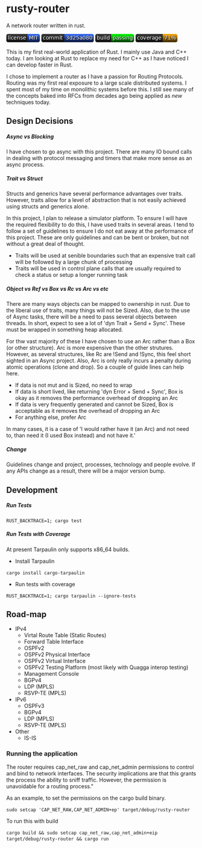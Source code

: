 # rusty-router
A network router written in rust.

[![license](https://github.com/gazzasaur/status/blob/main/rusty-router/license.png?raw=true "License")](/LICENSE?raw=true)
![commit](https://github.com/gazzasaur/status/blob/main/rusty-router/commit.png?raw=true "Commit")
![build](https://github.com/gazzasaur/status/blob/main/rusty-router/build.png?raw=true "Build")
![coverage](https://github.com/gazzasaur/status/blob/main/rusty-router/coverage.png?raw=true "Coverage")

This is my first real-world application of Rust.  I mainly use Java and C++ today.  I am looking at Rust to replace my need for C++ as I have noticed I can develop faster in Rust.

I chose to implement a router as I have a passion for Routing Protocols.  Routing was my first real exposure to a large scale distributed systems.  I spent most of my time on monolithic systems before this.  I still see many of the concepts baked into RFCs from decades ago being applied as *new* techniques today.

## Design Decisions

##### Async vs Blocking
I have chosen to go async with this project.  There are many IO bound calls in dealing with protocol messaging and timers that
make more sense as an async process.

##### Trait vs Struct
Structs and generics have several performance advantages over traits.  However, traits allow for a level of abstraction that is not
easily achieved using structs and generics alone.

In this project, I plan to release a simulator platform.  To ensure I will have the required flexibility to do this, I have used
traits in several areas.  I tend to follow a set of guidelines to ensure I do not eat away at the performance of this project.
These are only guidelines and can be bent or broken, but not without a great deal of thought.

* Traits will be used at senible boundaries such that an expensive trait call will be followed by a large chunk of processing
* Traits will be used in control plane calls that are usually required to check a status or setup a longer running task

##### Object vs Ref vs Box vs Rc vs Arc vs etc
There are many ways objects can be mapped to ownership in rust.  Due to the liberal use of traits, many things will not be Sized.
Also, due to the use of Async tasks, there will be a need to pass several objects between threads.  In short, expect to see a lot
of 'dyn Trait + Send + Sync'.  These must be wrapped in something heap allocated.

For thw vast majority of these I have chosen to use an Arc rather than a Box (or other structure).  Arc is more expensive than the
other strutures.  However, as several structures, like Rc are !Send and !Sync, this feel short sighted in an Async project.
Also, Arc is only really incurs a penalty during atomic operations (clone and drop).  So a couple of guide lines can help here.

* If data is not mut and is Sized, no need to wrap
* If data is short lived, like returning 'dyn Error + Send + Sync', Box is okay as it removes the performance overhead of dropping an Arc
* If data is very frequently generated and cannot be Sized, Box is acceptable as it removes the overhead of dropping an Arc
* For anything else, prefer Arc

In many cases, it is a case of 'I would rather have it (an Arc) and not need to, than need it (I used Box instead) and not have it.'

##### Change
Guidelines change and project, processes, technology and people evolve.  If any APIs change as a result, there will be a major version bump.

## Development

##### Run Tests
```
RUST_BACKTRACE=1; cargo test
```

##### Run Tests with Coverage
At present Tarpaulin only supports x86_64 builds.

* Install Tarpaulin
```
cargo install cargo-tarpaulin
```
* Run tests with coverage
```
RUST_BACKTRACE=1; cargo tarpaulin --ignore-tests
```

## Road-map
* IPv4
  * Virtal Route Table (Static Routes)
  * Forward Table Interface
  * OSPFv2
  * OSPFv2 Physical Interface
  * OSPFv2 Virtual Interface
  * OSPFv2 Testing Platform (most likely with Quagga interop testing)
  * Management Console
  * BGPv4
  * LDP (MPLS)
  * RSVP-TE (MPLS)
* IPv6
  * OSPFv3
  * BGPv4
  * LDP (MPLS)
  * RSVP-TE (MPLS)
* Other
  * IS-IS

### Running the application

The router requires cap_net_raw and cap_net_admin permissions to control and bind to network interfaces.
The security implications are that this grants the process the ability to sniff traffic. However, the permission is unavoidable for a routing process."

As an example, to set the permissions on the cargo build binary.
```
sudo setcap 'CAP_NET_RAW,CAP_NET_ADMIN+ep' target/debug/rusty-router
```

To run this with build
```
cargo build && sudo setcap cap_net_raw,cap_net_admin+eip target/debug/rusty-router && cargo run
```
